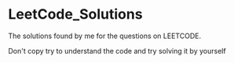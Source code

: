 # LeetCode_Solutions

The solutions found by me for the questions on LEETCODE.

Don't copy try to understand the code and try solving it by yourself
